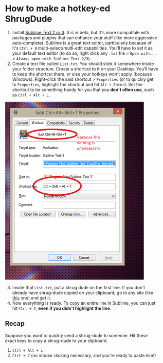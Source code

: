 How to make a hotkey-ed ShrugDude
===

1. Install [Sublime Text 2 or 3](http://www.sublimetext.com/). 3 is in beta, but it's more compatible with packages and plugins that can enhance your stuff (like more aggressive auto-complete). Sublime is a great text editor, particularly because of it's `Ctrl + D` multi-select/multi-edit capabilities. You’ll have to set it as your default text editor (to do so, right click any `.txt` file > `Open with...` > `Always open with Sublime Text 2/3`).
2. Create a text file called `List.txt`. You should stick it somewhere inside your folder structure. Create a shortcut to it on your Desktop. You'll have to keep the shortcut there, or else your hotkeys won't apply (because Windows). Right-click the said shortcut > `Properties` (or to quickly get to `Properties`, highlight the shortcut and hit `Alt + Enter`). Set the shortcut to be something handy for you that you **don't often use**, such as `Ctrl + Alt + L`.

<img src="guide_images/properties_example.png">

3. Inside that `List.txt`, put a shrug dude on the first line. If you don't already have shrug-dude copied on your clipboard, go to any site (like [this](http://www.theatlantic.com/technology/archive/2014/05/the-best-way-to-type-__/371351/) one) and get it.
4. Now everything is ready. To copy an entire line in Sublime, you can just hit `Ctrl + C`, **even if you didn't highlight the line**. 

## Recap
Suppose you want to quickly send a shrug-dude to someone. Hit these exact keys to copy a shrug-dude to your clipboard. 
1. `Ctrl + Alt + L`
2. `Ctrl + C`
(no mouse clicking necessary, and you're ready to paste him!)